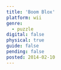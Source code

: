 ```yaml
---
title: 'Boom Blox'
platform: wii
genre:
  - puzzle
digital: false
physical: true
guide: false
pending: false
posted: 2014-02-10
---
```

